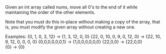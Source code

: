 Given an int array called nums, move all 0's to the end of it while maintaining the order of the other elements.

Note that you must do this in-place without making a copy of the array, that is, you must modify the given array without creating a new one.

 Examples:
   {0, 1, 0, 3, 12} -> {1, 3, 12, 0, 0}
   {22, 0, 10, 0, 9, 0, 12, 0} -> {22, 10, 9, 12, 0, 0, 0, 0}
   {0,0,0,0,0,0,1} -> {1,0,0,0,0,0,0}
   {22,0,0} -> {22,0,0}  
   {0} -> {0}
